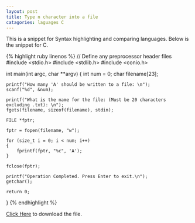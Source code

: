 ```yaml
---
layout: post
title: Type n character into a file
catagories: laguages C
---
```


This is a snippet for Syntax highlighting and comparing languages.
Below is the snippet for C.

{% highlight ruby linenos %}
// Define any preprocessor header files
#include <stdio.h>
#include <stdlib.h>
#include <conio.h>

int main(int argc, char **argv)
{
    int num = 0;
    char filename[23];

    printf("How many 'A' should be written to a file: \n");
    scanf("%d", &num);

    printf("What is the name for the file: (Must be 20 characters excluding .txt): \n");
    fgets(filename, sizeof(filename), stdin);

    FILE *fptr;

    fptr = fopen(filename, "w");

    for (size_t i = 0; i < num; i++)
    {
        fprintf(fptr, "%c", 'A');
    }

    fclose(fptr);

    printf("Operation Completed. Press Enter to exit.\n");
    getchar();

    return 0;
}
{% endhighlight %}

[Click Here](assets/src/C/Printchara.c) to download the file.
